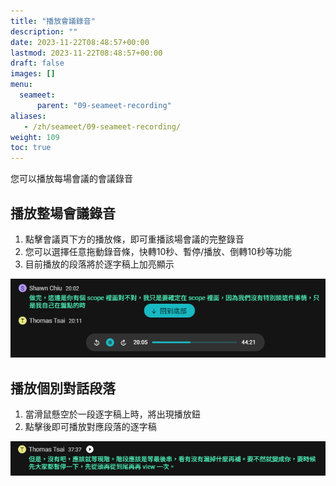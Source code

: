 ```yaml
---
title: "播放會議錄音"
description: ""
date: 2023-11-22T08:48:57+00:00
lastmod: 2023-11-22T08:48:57+00:00
draft: false
images: []
menu:
  seameet:
      parent: "09-seameet-recording"
aliases:
   - /zh/seameet/09-seameet-recording/
weight: 109
toc: true
---
```


您可以播放每場會議的會議錄音

## 播放整場會議錄音
1. 點擊會議頁下方的播放條，即可重播該場會議的完整錄音
2. 您可以選擇任意拖動錄音條，快轉10秒、暫停/播放、倒轉10秒等功能
3. 目前播放的段落將於逐字稿上加亮顯示

<center>
<img src="/images/seameet-zh/播放SeaMeet會議錄音.png" alt="播放SeaMeet會議錄音"/>
</center>

## 播放個別對話段落
1. 當滑鼠懸空於一段逐字稿上時，將出現播放鈕
2. 點擊後即可播放對應段落的逐字稿


<center>
<img src="/images/seameet-zh/SeaMeet播放個別對話段落.png" alt="SeaMeet播放個別對話段落"/>
</center>